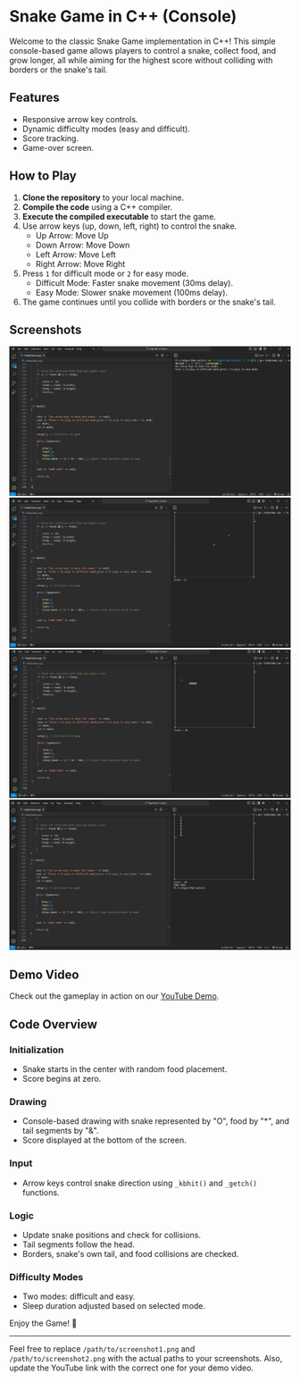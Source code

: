 # Snake Game in C++ (Console)

Welcome to the classic Snake Game implementation in C++! This simple console-based game allows players to control a snake, collect food, and grow longer, all while aiming for the highest score without colliding with borders or the snake's tail.

## Features

- Responsive arrow key controls.
- Dynamic difficulty modes (easy and difficult).
- Score tracking.
- Game-over screen.

## How to Play

1. **Clone the repository** to your local machine.
2. **Compile the code** using a C++ compiler.
3. **Execute the compiled executable** to start the game.
4. Use arrow keys (up, down, left, right) to control the snake.
    - Up Arrow: Move Up
    - Down Arrow: Move Down
    - Left Arrow: Move Left
    - Right Arrow: Move Right
5. Press `1` for difficult mode or `2` for easy mode.
   - Difficult Mode: Faster snake movement (30ms delay).
   - Easy Mode: Slower snake movement (100ms delay).
6. The game continues until you collide with borders or the snake's tail.

## Screenshots

![Gameplay Screenshot](snakeDemo.jpeg)
![Game Over Screenshot](snakeDemo2.jpeg)
![Game Over Screenshot](snakeDemo3.jpeg)
![Game Over Screenshot](snakeDemo4.jpeg)

## Demo Video

Check out the gameplay in action on our [YouTube Demo](https://youtu.be/0yA8jrbZhTM).

## Code Overview

### Initialization

- Snake starts in the center with random food placement.
- Score begins at zero.

### Drawing

- Console-based drawing with snake represented by "O", food by "*", and tail segments by "&".
- Score displayed at the bottom of the screen.

### Input

- Arrow keys control snake direction using `_kbhit()` and `_getch()` functions.

### Logic

- Update snake positions and check for collisions.
- Tail segments follow the head.
- Borders, snake's own tail, and food collisions are checked.

### Difficulty Modes

- Two modes: difficult and easy.
- Sleep duration adjusted based on selected mode.

Enjoy the Game! 🐍

---

Feel free to replace `/path/to/screenshot1.png` and `/path/to/screenshot2.png` with the actual paths to your screenshots. Also, update the YouTube link with the correct one for your demo video.
